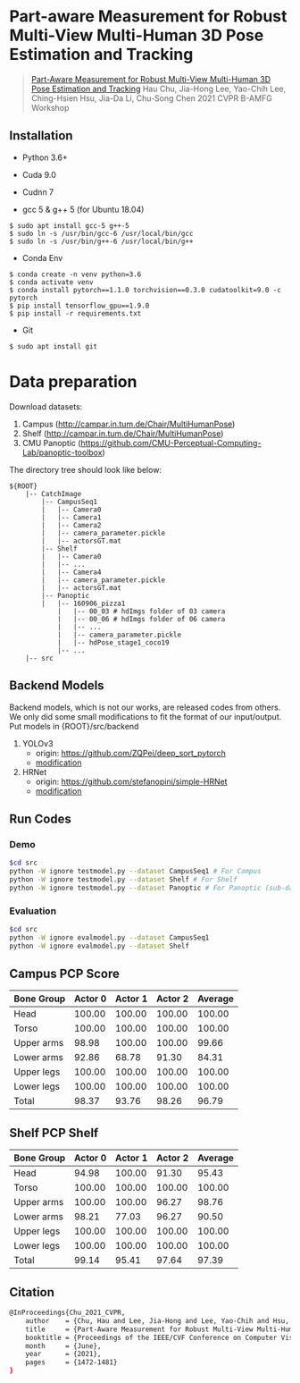 # Part-aware Measurement for Robust Multi-View Multi-Human 3D Pose Estimation and Tracking
> [Part-Aware Measurement for Robust Multi-View Multi-Human 3D Pose Estimation and Tracking](https://openaccess.thecvf.com/content/CVPR2021W/AMFG/html/Chu_Part-Aware_Measurement_for_Robust_Multi-View_Multi-Human_3D_Pose_Estimation_and_CVPRW_2021_paper.html)
> Hau Chu, Jia-Hong Lee, Yao-Chih Lee, Ching-Hsien Hsu, Jia-Da Li, Chu-Song Chen
> 2021 CVPR B-AMFG Workshop

## Installation

 - Python 3.6+

 - Cuda 9.0

 - Cudnn 7

 - gcc 5 & g++ 5 (for Ubuntu 18.04)
```
$ sudo apt install gcc-5 g++-5
$ sudo ln -s /usr/bin/gcc-6 /usr/local/bin/gcc
$ sudo ln -s /usr/bin/g++-6 /usr/local/bin/g++
```

 - Conda Env
```
$ conda create -n venv python=3.6
$ conda activate venv
$ conda install pytorch==1.1.0 torchvision==0.3.0 cudatoolkit=9.0 -c pytorch
$ pip install tensorflow_gpu==1.9.0
$ pip install -r requirements.txt
```
 
 - Git
```
$ sudo apt install git
```

# Data preparation
Download datasets:
1. Campus (http://campar.in.tum.de/Chair/MultiHumanPose)
2. Shelf (http://campar.in.tum.de/Chair/MultiHumanPose)
3. CMU Panoptic (https://github.com/CMU-Perceptual-Computing-Lab/panoptic-toolbox)

The directory tree should look like below:
```
${ROOT}
    |-- CatchImage
        |-- CampusSeq1
        |   |-- Camera0
        |   |-- Camera1
        |   |-- Camera2
        |   |-- camera_parameter.pickle
        |   |-- actorsGT.mat
        |-- Shelf
        |   |-- Camera0
        |   |-- ...
        |   |-- Camera4
        |   |-- camera_parameter.pickle
        |   |-- actorsGT.mat
        |-- Panoptic
        |   |-- 160906_pizza1
            |   |-- 00_03 # hdImgs folder of 03 camera
            |   |-- 00_06 # hdImgs folder of 06 camera
            |   |-- ...
            |   |-- camera_parameter.pickle
            |   |-- hdPose_stage1_coco19
            |-- ...
    |-- src
```

## Backend Models
Backend models, which is not our works, are released codes from others. We only did some small modifications to fit the format of our input/output.
Put models in {ROOT}/src/backend
1. YOLOv3
    - origin: https://github.com/ZQPei/deep_sort_pytorch
    - [modification](https://drive.google.com/drive/folders/16cPluYbBahb1wzN5CKfeBuJw9mzrFUJT?usp=sharing) 
2. HRNet
    - origin: https://github.com/stefanopini/simple-HRNet
    - [modification](https://drive.google.com/drive/folders/19lLnky0JsV6IyfB4x-LTz2Azx4cuEi-L?usp=sharing) 

## Run Codes
### Demo
```bash
$cd src
python -W ignore testmodel.py --dataset CampusSeq1 # For Campus
python -W ignore testmodel.py --dataset Shelf # For Shelf
python -W ignore testmodel.py --dataset Panoptic # For Panoptic (sub-dataset can be modified in config)
```
### Evaluation
```bash
$cd src
python -W ignore evalmodel.py --dataset CampusSeq1 
python -W ignore evalmodel.py --dataset Shelf
```
## Campus PCP Score
| Bone Group | Actor 0 | Actor 1 | Actor 2 | Average |
|    ----    |   ---   |   ---   |   ---   |   ---   |
|    Head    |  100.00 |  100.00 |  100.00 |  100.00 |
|   Torso    |  100.00 |  100.00 |  100.00 |  100.00 |
| Upper arms |  98.98  |  100.00 |  100.00 |  99.66  |
| Lower arms |  92.86  |  68.78  |  91.30  |  84.31  |
| Upper legs |  100.00 |  100.00 |  100.00 |  100.00 |
| Lower legs |  100.00 |  100.00 |  100.00 |  100.00 |
|   Total    |  98.37  |  93.76  |  98.26  |  96.79  |

## Shelf PCP Shelf
| Bone Group | Actor 0 | Actor 1 | Actor 2 | Average |
|    ----    |   ---   |   ---   |   ---   |   ---   |
|    Head    |  94.98  |  100.00 |  91.30  |  95.43  |
|   Torso    |  100.00 |  100.00 |  100.00 |  100.00 |
| Upper arms |  100.00 |  100.00 |  96.27  |  98.76  |
| Lower arms |  98.21  |  77.03  |  96.27  |  90.50  |
| Upper legs |  100.00 |  100.00 |  100.00 |  100.00 |
| Lower legs |  100.00 |  100.00 |  100.00 |  100.00 |
|   Total    |  99.14  |  95.41  |  97.64  |  97.39  |

## Citation
```bash
@InProceedings{Chu_2021_CVPR,
    author    = {Chu, Hau and Lee, Jia-Hong and Lee, Yao-Chih and Hsu, Ching-Hsien and Li, Jia-Da and Chen, Chu-Song},
    title     = {Part-Aware Measurement for Robust Multi-View Multi-Human 3D Pose Estimation and Tracking},
    booktitle = {Proceedings of the IEEE/CVF Conference on Computer Vision and Pattern Recognition (CVPR) Workshops},
    month     = {June},
    year      = {2021},
    pages     = {1472-1481}
}
```
